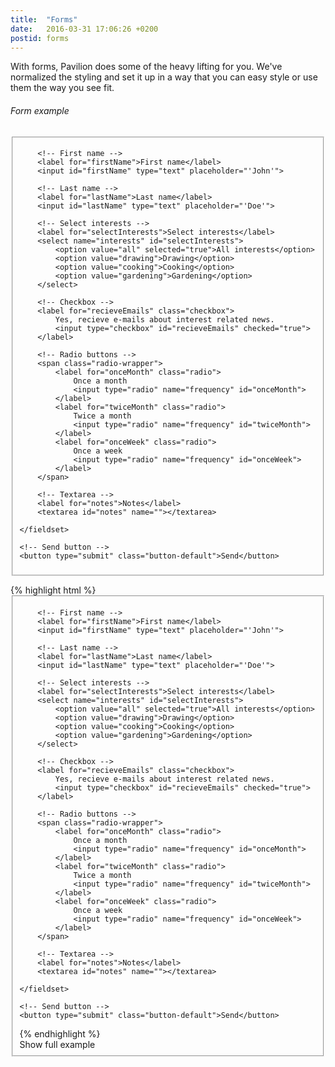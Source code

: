 ```yaml
---
title:  "Forms"
date:   2016-03-31 17:06:26 +0200
postid: forms
---
```

With forms, Pavilion does some of the heavy lifting for you.
We've normalized the styling and set it up in a way that you can easy style or use them the way you
see fit.

<h6 class="mute">Form example</h6>

<div class="row">
<div class="col-tl-60">
<form action="">
    <fieldset>
        
        <!-- First name -->
        <label for="firstName">First name</label>
        <input id="firstName" type="text" placeholder="'John'">
        
        <!-- Last name -->
        <label for="lastName">Last name</label>
        <input id="lastName" type="text" placeholder="'Doe'">
        
        <!-- Select interests -->
        <label for="selectInterests">Select interests</label>
        <select name="interests" id="selectInterests">
            <option value="all" selected="true">All interests</option>
            <option value="drawing">Drawing</option>
            <option value="cooking">Cooking</option>
            <option value="gardening">Gardening</option>
        </select>
        
        <!-- Checkbox -->
        <label for="recieveEmails" class="checkbox">
            Yes, recieve e-mails about interest related news.
            <input type="checkbox" id="recieveEmails" checked="true">
        </label>
        
        <!-- Radio buttons -->
        <span class="radio-wrapper">
            <label for="onceMonth" class="radio">
                Once a month
                <input type="radio" name="frequency" id="onceMonth">
            </label>
            <label for="twiceMonth" class="radio">
                Twice a month
                <input type="radio" name="frequency" id="twiceMonth">
            </label>
            <label for="onceWeek" class="radio">
                Once a week
                <input type="radio" name="frequency" id="onceWeek">
            </label>
        </span>
        
        <!-- Textarea -->
        <label for="notes">Notes</label>
        <textarea id="notes" name=""></textarea>
        
    </fieldset>
    
    <!-- Send button -->
    <button type="submit" class="button-default">Send</button>

</form>
</div>
</div>

<div class="collapsor">
{% highlight html %}
<form action="">
    <fieldset>
        
        <!-- First name -->
        <label for="firstName">First name</label>
        <input id="firstName" type="text" placeholder="'John'">
        
        <!-- Last name -->
        <label for="lastName">Last name</label>
        <input id="lastName" type="text" placeholder="'Doe'">
        
        <!-- Select interests -->
        <label for="selectInterests">Select interests</label>
        <select name="interests" id="selectInterests">
            <option value="all" selected="true">All interests</option>
            <option value="drawing">Drawing</option>
            <option value="cooking">Cooking</option>
            <option value="gardening">Gardening</option>
        </select>
        
        <!-- Checkbox -->
        <label for="recieveEmails" class="checkbox">
            Yes, recieve e-mails about interest related news.
            <input type="checkbox" id="recieveEmails" checked="true">
        </label>
        
        <!-- Radio buttons -->
        <span class="radio-wrapper">
            <label for="onceMonth" class="radio">
                Once a month
                <input type="radio" name="frequency" id="onceMonth">
            </label>
            <label for="twiceMonth" class="radio">
                Twice a month
                <input type="radio" name="frequency" id="twiceMonth">
            </label>
            <label for="onceWeek" class="radio">
                Once a week
                <input type="radio" name="frequency" id="onceWeek">
            </label>
        </span>
        
        <!-- Textarea -->
        <label for="notes">Notes</label>
        <textarea id="notes" name=""></textarea>
        
    </fieldset>
    
    <!-- Send button -->
    <button type="submit" class="button-default">Send</button>

</form>
{% endhighlight %}
    <div class="uncollapse">Show full example</div>
</div>